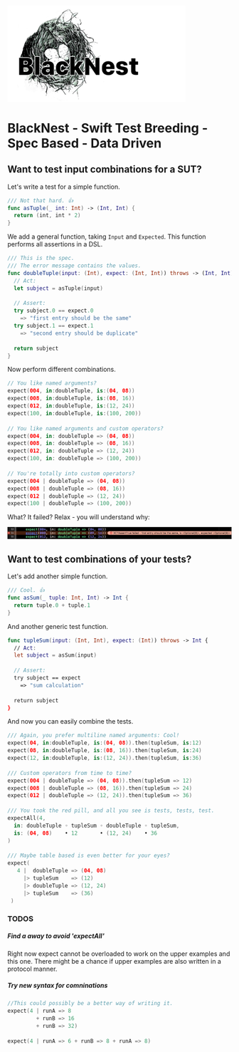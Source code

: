 

<p align="left">
   <img width="400px" src="https://github.com/elm4ward/BlackNest/blob/master/resources/blacknest.png?raw=true" alt="blacknest logo">
</p>

# BlackNest - Swift Test Breeding - Spec Based - Data Driven

## Want to test input combinations for a SUT?

Let's write a test for a simple function.

```swift
/// Not that hard. 👍
func asTuple(_ int: Int) -> (Int, Int) {
  return (int, int * 2)
}
```

We add a general function, taking `Input` and `Expected`.
This function performs all assertions in a DSL.

```swift
/// This is the spec.
/// The error message contains the values.
func doubleTuple(input: (Int), expect: (Int, Int)) throws -> (Int, Int) {
  // Act:
  let subject = asTuple(input)

  // Assert:
  try subject.0 == expect.0
    => "first entry should be the same"
  try subject.1 == expect.1
    => "second entry should be duplicate"

  return subject
}
```

Now perform different combinations.

```swift
// You like named arguments?
expect(004, in:doubleTuple, is:(04, 08))
expect(008, in:doubleTuple, is:(08, 16))
expect(012, in:doubleTuple, is:(12, 24))
expect(100, in:doubleTuple, is:(100, 200))

// You like named arguments and custom operators?
expect(004, in: doubleTuple => (04, 08))
expect(008, in: doubleTuple => (08, 16))
expect(012, in: doubleTuple => (12, 24))
expect(100, in: doubleTuple => (100, 200))

// You're totally into custom operators?
expect(004 | doubleTuple => (04, 08))
expect(008 | doubleTuple => (08, 16))
expect(012 | doubleTuple => (12, 24))
expect(100 | doubleTuple => (100, 200))
```

What? It failed?
Relax - you will understand why:

   <img  src="https://github.com/elm4ward/BlackNest/blob/master/resources/error.png?raw=true" alt="error output by BlackNest">

## Want to test combinations of your tests?

Let's add another simple function.

```swift
/// Cool. 👍
func asSum(_ tuple: Int, Int) -> Int {
  return tuple.0 + tuple.1
}
```

And another generic test function.

```swift
func tupleSum(input: (Int, Int), expect: (Int)) throws -> Int {
  // Act:
  let subject = asSum(input)

  // Assert:
  try subject == expect
    => "sum calculation"

  return subject
}
```

And now you can easily combine the tests.

```swift
/// Again, you prefer multiline named arguments: Cool!
expect(04, in:doubleTuple, is:(04, 08)).then(tupleSum, is:12)
expect(08, in:doubleTuple, is:(08, 16)).then(tupleSum, is:24)
expect(12, in:doubleTuple, is:(12, 24)).then(tupleSum, is:36)

/// Custom operators from time to time?
expect(004 | doubleTuple => (04, 08)).then(tupleSum => 12)
expect(008 | doubleTuple => (08, 16)).then(tupleSum => 24)
expect(012 | doubleTuple => (12, 24)).then(tupleSum => 36)

/// You took the red pill, and all you see is tests, tests, test.
expectAll(4,
  in: doubleTuple ◦ tupleSum ◦ doubleTuple ◦ tupleSum,
  is: (04, 08)    • 12       • (12, 24)    • 36
)

/// Maybe table based is even better for your eyes?
expect(
   4 |  doubleTuple => (04, 08)
     |> tupleSum    => (12)
     |> doubleTuple => (12, 24)
     |> tupleSum    => (36)
 )

```

### TODOS

##### Find a away to avoid 'expectAll'

Right now expect cannot be overloaded to work on the upper examples and this one.
There might be a chance if upper examples are also written in a protocol manner.

##### Try new syntax for comninations

```swift
//This could possibly be a better way of writing it.
expect(4 | runA => 8
         + runB => 16
         + runB => 32)

expect(4 | runA => 6 + runB => 8 + runA => 8)
```
